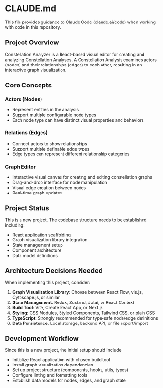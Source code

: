 # CLAUDE.md

This file provides guidance to Claude Code (claude.ai/code) when working with code in this repository.

## Project Overview

Constellation Analyzer is a React-based visual editor for creating and analyzing Constellation Analyses. A Constellation Analysis examines actors (nodes) and their relationships (edges) to each other, resulting in an interactive graph visualization.

## Core Concepts

### Actors (Nodes)
- Represent entities in the analysis
- Support multiple configurable node types
- Each node type can have distinct visual properties and behaviors

### Relations (Edges)
- Connect actors to show relationships
- Support multiple definable edge types
- Edge types can represent different relationship categories

### Graph Editor
- Interactive visual canvas for creating and editing constellation graphs
- Drag-and-drop interface for node manipulation
- Visual edge creation between nodes
- Real-time graph updates

## Project Status

This is a new project. The codebase structure needs to be established including:
- React application scaffolding
- Graph visualization library integration
- State management setup
- Component architecture
- Data model definitions

## Architecture Decisions Needed

When implementing this project, consider:

1. **Graph Visualization Library**: Choose between React Flow, vis.js, Cytoscape.js, or similar
2. **State Management**: Redux, Zustand, Jotai, or React Context
3. **Build Tool**: Vite, Create React App, or Next.js
4. **Styling**: CSS Modules, Styled Components, Tailwind CSS, or plain CSS
5. **TypeScript**: Strongly recommended for type-safe node/edge definitions
6. **Data Persistence**: Local storage, backend API, or file export/import

## Development Workflow

Since this is a new project, the initial setup should include:
- Initialize React application with chosen build tool
- Install graph visualization dependencies
- Set up project structure (components, hooks, utils, types)
- Configure linting and formatting tools
- Establish data models for nodes, edges, and graph state
